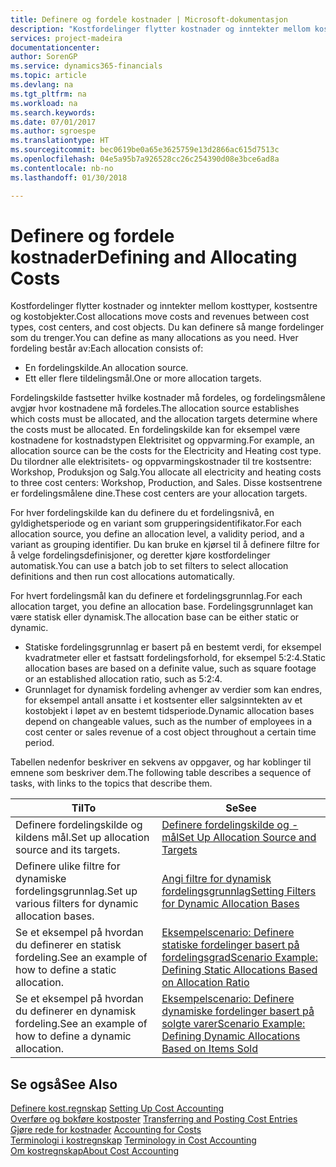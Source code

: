 ```yaml
---
title: Definere og fordele kostnader | Microsoft-dokumentasjon
description: "Kostfordelinger flytter kostnader og inntekter mellom kosttyper, kostsentre og kostobjekter. Du kan definere så mange fordelinger som du trenger."
services: project-madeira
documentationcenter: 
author: SorenGP
ms.service: dynamics365-financials
ms.topic: article
ms.devlang: na
ms.tgt_pltfrm: na
ms.workload: na
ms.search.keywords: 
ms.date: 07/01/2017
ms.author: sgroespe
ms.translationtype: HT
ms.sourcegitcommit: bec0619be0a65e3625759e13d2866ac615d7513c
ms.openlocfilehash: 04e5a95b7a926528cc26c254390d08e3bce6ad8a
ms.contentlocale: nb-no
ms.lasthandoff: 01/30/2018

---
```

# <a name="defining-and-allocating-costs"></a><span data-ttu-id="5dc79-104">Definere og fordele kostnader</span><span class="sxs-lookup"><span data-stu-id="5dc79-104">Defining and Allocating Costs</span></span>
<span data-ttu-id="5dc79-105">Kostfordelinger flytter kostnader og inntekter mellom kosttyper, kostsentre og kostobjekter.</span><span class="sxs-lookup"><span data-stu-id="5dc79-105">Cost allocations move costs and revenues between cost types, cost centers, and cost objects.</span></span> <span data-ttu-id="5dc79-106">Du kan definere så mange fordelinger som du trenger.</span><span class="sxs-lookup"><span data-stu-id="5dc79-106">You can define as many allocations as you need.</span></span> <span data-ttu-id="5dc79-107">Hver fordeling består av:</span><span class="sxs-lookup"><span data-stu-id="5dc79-107">Each allocation consists of:</span></span>  

-   <span data-ttu-id="5dc79-108">En fordelingskilde.</span><span class="sxs-lookup"><span data-stu-id="5dc79-108">An allocation source.</span></span>  
-   <span data-ttu-id="5dc79-109">Ett eller flere tildelingsmål.</span><span class="sxs-lookup"><span data-stu-id="5dc79-109">One or more allocation targets.</span></span>  

<span data-ttu-id="5dc79-110">Fordelingskilde fastsetter hvilke kostnader må fordeles, og fordelingsmålene avgjør hvor kostnadene må fordeles.</span><span class="sxs-lookup"><span data-stu-id="5dc79-110">The allocation source establishes which costs must be allocated, and the allocation targets determine where the costs must be allocated.</span></span> <span data-ttu-id="5dc79-111">En fordelingskilde kan for eksempel være kostnadene for kostnadstypen Elektrisitet og oppvarming.</span><span class="sxs-lookup"><span data-stu-id="5dc79-111">For example, an allocation source can be the costs for the Electricity and Heating cost type.</span></span> <span data-ttu-id="5dc79-112">Du tilordner alle elektrisitets- og oppvarmingskostnader til tre kostsentre: Workshop, Produksjon og Salg.</span><span class="sxs-lookup"><span data-stu-id="5dc79-112">You allocate all electricity and heating costs to three cost centers: Workshop, Production, and Sales.</span></span> <span data-ttu-id="5dc79-113">Disse kostsentrene er fordelingsmålene dine.</span><span class="sxs-lookup"><span data-stu-id="5dc79-113">These cost centers are your allocation targets.</span></span>  

<span data-ttu-id="5dc79-114">For hver fordelingskilde kan du definere du et fordelingsnivå, en gyldighetsperiode og en variant som grupperingsidentifikator.</span><span class="sxs-lookup"><span data-stu-id="5dc79-114">For each allocation source, you define an allocation level, a validity period, and a variant as grouping identifier.</span></span> <span data-ttu-id="5dc79-115">Du kan bruke en kjørsel til å definere filtre for å velge fordelingsdefinisjoner, og deretter kjøre kostfordelinger automatisk.</span><span class="sxs-lookup"><span data-stu-id="5dc79-115">You can use a batch job to set filters to select allocation definitions and then run cost allocations automatically.</span></span>  

<span data-ttu-id="5dc79-116">For hvert fordelingsmål kan du definere et fordelingsgrunnlag.</span><span class="sxs-lookup"><span data-stu-id="5dc79-116">For each allocation target, you define an allocation base.</span></span> <span data-ttu-id="5dc79-117">Fordelingsgrunnlaget kan være statisk eller dynamisk.</span><span class="sxs-lookup"><span data-stu-id="5dc79-117">The allocation base can be either static or dynamic.</span></span>  

-   <span data-ttu-id="5dc79-118">Statiske fordelingsgrunnlag er basert på en bestemt verdi, for eksempel kvadratmeter eller et fastsatt fordelingsforhold, for eksempel 5:2:4.</span><span class="sxs-lookup"><span data-stu-id="5dc79-118">Static allocation bases are based on a definite value, such as square footage or an established allocation ratio, such as 5:2:4.</span></span>  
-   <span data-ttu-id="5dc79-119">Grunnlaget for dynamisk fordeling avhenger av verdier som kan endres, for eksempel antall ansatte i et kostsenter eller salgsinntekten av et kostobjekt i løpet av en bestemt tidsperiode.</span><span class="sxs-lookup"><span data-stu-id="5dc79-119">Dynamic allocation bases depend on changeable values, such as the number of employees in a cost center or sales revenue of a cost object throughout a certain time period.</span></span>  

<span data-ttu-id="5dc79-120">Tabellen nedenfor beskriver en sekvens av oppgaver, og har koblinger til emnene som beskriver dem.</span><span class="sxs-lookup"><span data-stu-id="5dc79-120">The following table describes a sequence of tasks, with links to the topics that describe them.</span></span>

|<span data-ttu-id="5dc79-121">Til</span><span class="sxs-lookup"><span data-stu-id="5dc79-121">To</span></span>|<span data-ttu-id="5dc79-122">Se</span><span class="sxs-lookup"><span data-stu-id="5dc79-122">See</span></span>|  
|--------|---------|  
|<span data-ttu-id="5dc79-123">Definere fordelingskilde og kildens mål.</span><span class="sxs-lookup"><span data-stu-id="5dc79-123">Set up allocation source and its targets.</span></span>|[<span data-ttu-id="5dc79-124">Definere fordelingskilde og -mål</span><span class="sxs-lookup"><span data-stu-id="5dc79-124">Set Up Allocation Source and Targets</span></span>](finance-how-to-set-up-allocation-source-and-targets.md)|  
|<span data-ttu-id="5dc79-125">Definere ulike filtre for dynamiske fordelingsgrunnlag.</span><span class="sxs-lookup"><span data-stu-id="5dc79-125">Set up various filters for dynamic allocation bases.</span></span>|[<span data-ttu-id="5dc79-126">Angi filtre for dynamisk fordelingsgrunnlag</span><span class="sxs-lookup"><span data-stu-id="5dc79-126">Setting Filters for Dynamic Allocation Bases</span></span>](finance-setting-filters-for-dynamic-allocation-bases.md)|  
|<span data-ttu-id="5dc79-127">Se et eksempel på hvordan du definerer en statisk fordeling.</span><span class="sxs-lookup"><span data-stu-id="5dc79-127">See an example of how to define a static allocation.</span></span>|[<span data-ttu-id="5dc79-128">Eksempelscenario: Definere statiske fordelinger basert på fordelingsgrad</span><span class="sxs-lookup"><span data-stu-id="5dc79-128">Scenario Example: Defining Static Allocations Based on Allocation Ratio</span></span>](finance-scenario-example-defining-static-allocations-based-on-allocation-ratio.md)|  
|<span data-ttu-id="5dc79-129">Se et eksempel på hvordan du definerer en dynamisk fordeling.</span><span class="sxs-lookup"><span data-stu-id="5dc79-129">See an example of how to define a dynamic allocation.</span></span>|[<span data-ttu-id="5dc79-130">Eksempelscenario: Definere dynamiske fordelinger basert på solgte varer</span><span class="sxs-lookup"><span data-stu-id="5dc79-130">Scenario Example: Defining Dynamic Allocations Based on Items Sold</span></span>](finance-scenario-example-defining-dynamic-allocations-based-on-items-sold.md)|  

## <a name="see-also"></a><span data-ttu-id="5dc79-131">Se også</span><span class="sxs-lookup"><span data-stu-id="5dc79-131">See Also</span></span>  
 <span data-ttu-id="5dc79-132">[Definere kost.regnskap](finance-set-up-cost-accounting.md) </span><span class="sxs-lookup"><span data-stu-id="5dc79-132">[Setting Up Cost Accounting](finance-set-up-cost-accounting.md) </span></span>  
 <span data-ttu-id="5dc79-133">[Overføre og bokføre kostposter](finance-transfer-and-post-cost-entries.md) </span><span class="sxs-lookup"><span data-stu-id="5dc79-133">[Transferring and Posting Cost Entries](finance-transfer-and-post-cost-entries.md) </span></span>  
 <span data-ttu-id="5dc79-134">[Gjøre rede for kostnader](finance-manage-cost-accounting.md) </span><span class="sxs-lookup"><span data-stu-id="5dc79-134">[Accounting for Costs](finance-manage-cost-accounting.md) </span></span>  
 <span data-ttu-id="5dc79-135">[Terminologi i kostregnskap](finance-terminology-in-cost-accounting.md) </span><span class="sxs-lookup"><span data-stu-id="5dc79-135">[Terminology in Cost Accounting](finance-terminology-in-cost-accounting.md) </span></span>  
 [<span data-ttu-id="5dc79-136">Om kostregnskap</span><span class="sxs-lookup"><span data-stu-id="5dc79-136">About Cost Accounting</span></span>](finance-about-cost-accounting.md)


